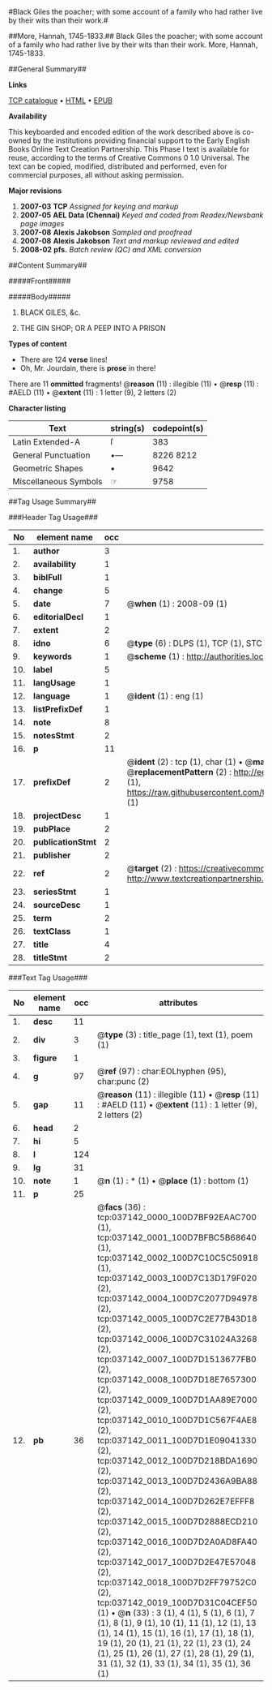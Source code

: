 #Black Giles the poacher; with some account of a family who had rather live by their wits than their work.#

##More, Hannah, 1745-1833.##
Black Giles the poacher; with some account of a family who had rather live by their wits than their work.
More, Hannah, 1745-1833.

##General Summary##

**Links**

[TCP catalogue](http://www.ota.ox.ac.uk/tcp/)  • 
[HTML](http://tei.it.ox.ac.uk/tcp/Texts-HTML/free/N27/N27877.html)  • 
[EPUB](http://tei.it.ox.ac.uk/tcp/Texts-EPUB/free/N27/N27877.epub)

**Availability**

This keyboarded and encoded edition of the
	       work described above is co-owned by the institutions
	       providing financial support to the Early English Books
	       Online Text Creation Partnership. This Phase I text is
	       available for reuse, according to the terms of Creative
	       Commons 0 1.0 Universal. The text can be copied,
	       modified, distributed and performed, even for
	       commercial purposes, all without asking permission.

**Major revisions**

1. __2007-03__ __TCP__ *Assigned for keying and markup*
1. __2007-05__ __AEL Data (Chennai)__ *Keyed and coded from Readex/Newsbank page images*
1. __2007-08__ __Alexis Jakobson__ *Sampled and proofread*
1. __2007-08__ __Alexis Jakobson__ *Text and markup reviewed and edited*
1. __2008-02__ __pfs.__ *Batch review (QC) and XML conversion*

##Content Summary##

#####Front#####

#####Body#####

1. BLACK GILES, &c.

1. THE GIN SHOP; OR A PEEP INTO A PRISON

**Types of content**

  * There are 124 **verse** lines!
  * Oh, Mr. Jourdain, there is **prose** in there!

There are 11 **ommitted** fragments! 
 @__reason__ (11) : illegible (11)  •  @__resp__ (11) : #AELD (11)  •  @__extent__ (11) : 1 letter (9), 2 letters (2)

**Character listing**


|Text|string(s)|codepoint(s)|
|---|---|---|
|Latin Extended-A|ſ|383|
|General Punctuation|•—|8226 8212|
|Geometric Shapes|▪|9642|
|Miscellaneous Symbols|☞|9758|

##Tag Usage Summary##

###Header Tag Usage###

|No|element name|occ|attributes|
|---|---|---|---|
|1.|__author__|3||
|2.|__availability__|1||
|3.|__biblFull__|1||
|4.|__change__|5||
|5.|__date__|7| @__when__ (1) : 2008-09 (1)|
|6.|__editorialDecl__|1||
|7.|__extent__|2||
|8.|__idno__|6| @__type__ (6) : DLPS (1), TCP (1), STC (1), NOTIS (1), IMAGE-SET (1), EVANS-CITATION (1)|
|9.|__keywords__|1| @__scheme__ (1) : http://authorities.loc.gov/ (1)|
|10.|__label__|5||
|11.|__langUsage__|1||
|12.|__language__|1| @__ident__ (1) : eng (1)|
|13.|__listPrefixDef__|1||
|14.|__note__|8||
|15.|__notesStmt__|2||
|16.|__p__|11||
|17.|__prefixDef__|2| @__ident__ (2) : tcp (1), char (1)  •  @__matchPattern__ (2) : ([0-9\-]+):([0-9IVX]+) (1), (.+) (1)  •  @__replacementPattern__ (2) : http://eebo.chadwyck.com/downloadtiff?vid=$1&page=$2 (1), https://raw.githubusercontent.com/textcreationpartnership/Texts/master/tcpchars.xml#$1 (1)|
|18.|__projectDesc__|1||
|19.|__pubPlace__|2||
|20.|__publicationStmt__|2||
|21.|__publisher__|2||
|22.|__ref__|2| @__target__ (2) : https://creativecommons.org/publicdomain/zero/1.0/ (1), http://www.textcreationpartnership.org/docs/. (1)|
|23.|__seriesStmt__|1||
|24.|__sourceDesc__|1||
|25.|__term__|2||
|26.|__textClass__|1||
|27.|__title__|4||
|28.|__titleStmt__|2||


###Text Tag Usage###

|No|element name|occ|attributes|
|---|---|---|---|
|1.|__desc__|11||
|2.|__div__|3| @__type__ (3) : title_page (1), text (1), poem (1)|
|3.|__figure__|1||
|4.|__g__|97| @__ref__ (97) : char:EOLhyphen (95), char:punc (2)|
|5.|__gap__|11| @__reason__ (11) : illegible (11)  •  @__resp__ (11) : #AELD (11)  •  @__extent__ (11) : 1 letter (9), 2 letters (2)|
|6.|__head__|2||
|7.|__hi__|5||
|8.|__l__|124||
|9.|__lg__|31||
|10.|__note__|1| @__n__ (1) : * (1)  •  @__place__ (1) : bottom (1)|
|11.|__p__|25||
|12.|__pb__|36| @__facs__ (36) : tcp:037142_0000_100D7BF92EAAC700 (1), tcp:037142_0001_100D7BFBC5B68640 (1), tcp:037142_0002_100D7C10C5C50918 (1), tcp:037142_0003_100D7C13D179F020 (2), tcp:037142_0004_100D7C2077D94978 (2), tcp:037142_0005_100D7C2E77B43D18 (2), tcp:037142_0006_100D7C31024A3268 (2), tcp:037142_0007_100D7D1513677FB0 (2), tcp:037142_0008_100D7D18E7657300 (2), tcp:037142_0009_100D7D1AA89E7000 (2), tcp:037142_0010_100D7D1C567F4AE8 (2), tcp:037142_0011_100D7D1E09041330 (2), tcp:037142_0012_100D7D218BDA1690 (2), tcp:037142_0013_100D7D2436A9BA88 (2), tcp:037142_0014_100D7D262E7EFFF8 (2), tcp:037142_0015_100D7D2888ECD210 (2), tcp:037142_0016_100D7D2A0AD8FA40 (2), tcp:037142_0017_100D7D2E47E57048 (2), tcp:037142_0018_100D7D2FF79752C0 (2), tcp:037142_0019_100D7D31C04CEF50 (1)  •  @__n__ (33) : 3 (1), 4 (1), 5 (1), 6 (1), 7 (1), 8 (1), 9 (1), 10 (1), 11 (1), 12 (1), 13 (1), 14 (1), 15 (1), 16 (1), 17 (1), 18 (1), 19 (1), 20 (1), 21 (1), 22 (1), 23 (1), 24 (1), 25 (1), 26 (1), 27 (1), 28 (1), 29 (1), 31 (1), 32 (1), 33 (1), 34 (1), 35 (1), 36 (1)|
